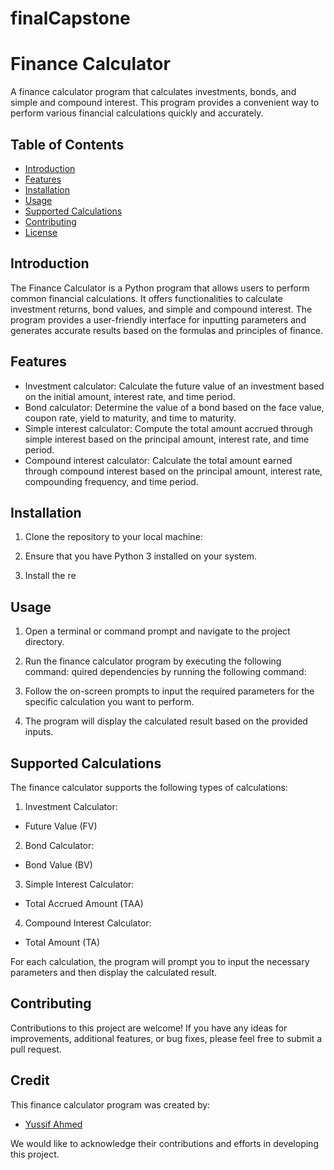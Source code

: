 # finalCapstone


# Finance Calculator

A finance calculator program that calculates investments, bonds, and simple and compound interest. This program provides a convenient way to perform various financial calculations quickly and accurately.

## Table of Contents

- [Introduction](#introduction)
- [Features](#features)
- [Installation](#installation)
- [Usage](#usage)
- [Supported Calculations](#supported-calculations)
- [Contributing](#contributing)
- [License](#license)

## Introduction

The Finance Calculator is a Python program that allows users to perform common financial calculations. It offers functionalities to calculate investment returns, bond values, and simple and compound interest. The program provides a user-friendly interface for inputting parameters and generates accurate results based on the formulas and principles of finance.

## Features

- Investment calculator: Calculate the future value of an investment based on the initial amount, interest rate, and time period.
- Bond calculator: Determine the value of a bond based on the face value, coupon rate, yield to maturity, and time to maturity.
- Simple interest calculator: Compute the total amount accrued through simple interest based on the principal amount, interest rate, and time period.
- Compound interest calculator: Calculate the total amount earned through compound interest based on the principal amount, interest rate, compounding frequency, and time period.

## Installation

1. Clone the repository to your local machine:

2. Ensure that you have Python 3 installed on your system.

3. Install the re
## Usage

1. Open a terminal or command prompt and navigate to the project directory.

2. Run the finance calculator program by executing the following command:
quired dependencies by running the following command:

3. Follow the on-screen prompts to input the required parameters for the specific calculation you want to perform.

4. The program will display the calculated result based on the provided inputs.

## Supported Calculations

The finance calculator supports the following types of calculations:

1. Investment Calculator:
- Future Value (FV)

2. Bond Calculator:
- Bond Value (BV)

3. Simple Interest Calculator:
- Total Accrued Amount (TAA)

4. Compound Interest Calculator:
- Total Amount (TA)

For each calculation, the program will prompt you to input the necessary parameters and then display the calculated result.

## Contributing

Contributions to this project are welcome! If you have any ideas for improvements, additional features, or bug fixes, please feel free to submit a pull request.



## Credit
This finance calculator program was created by:
- [Yussif Ahmed](https://github.com/yussifahmedgh)


We would like to acknowledge their contributions and efforts in developing this project.

